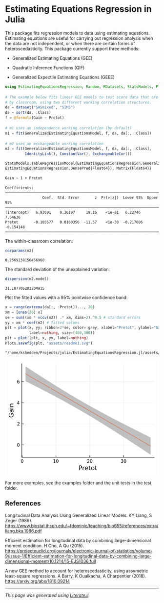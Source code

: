 # Estimating Equations Regression in Julia

This package fits regression models to data using estimating equations.
Estimating equations are useful for carrying out regression analysis
when the data are not independent, or when there are certain forms
of heteroscedasticity.  This package currently support three methods:

* Generalized Estimating Equations (GEE)

* Quadratic Inference Functions (QIF)

* Generalized Expectile Estimating Equations (GEEE)

````julia
using EstimatingEquationsRegression, Random, RDatasets, StatsModels, Plots

# The example below fits linear GEE models to test score data that are clustered
# by classroom, using two different working correlation structures.
da = dataset("SASmixed", "SIMS")
da = sort(da, :Class)
f = @formula(Gain ~ Pretot)

# m1 uses an independence working correlation (by default)
m1 = fit(GeneralizedEstimatingEquationsModel, f, da, da[:, :Class])

# m2 uses an exchangeable working correlation
m2 = fit(GeneralizedEstimatingEquationsModel, f, da, da[:, :Class],
         IdentityLink(), ConstantVar(), ExchangeableCor())
````

````
StatsModels.TableRegressionModel{EstimatingEquationsRegression.GeneralizedEstimatingEquationsModel{EstimatingEquationsRegression.GEEResp{Float64}, EstimatingEquationsRegression.DensePred{Float64}}, Matrix{Float64}}

Gain ~ 1 + Pretot

Coefficients:
──────────────────────────────────────────────────────────────────────────
                 Coef.  Std. Error       z  Pr(>|z|)  Lower 95%  Upper 95%
──────────────────────────────────────────────────────────────────────────
(Intercept)   6.93691    0.36197     19.16    <1e-81   6.22746    7.64636
Pretot       -0.185577   0.0160356  -11.57    <1e-30  -0.217006  -0.154148
──────────────────────────────────────────────────────────────────────────
````

The within-classroom correlation:

````julia
corparams(m2)
````

````
0.2569238150456968
````

The standard deviation of the unexplained variation:

````julia
dispersion(m2.model)
````

````
31.187706203204915
````

Plot the fitted values with a 95% pointwise confidence band:

````julia
x = range(extrema(da[:, :Pretot])..., 20)
xm = [ones(20) x]
se = sum((xm * vcov(m2)) .* xm, dims=2).^0.5 # standard errors
yy = xm * coef(m2) # fitted values
plt = plot(x, yy; ribbon=2*se, color=:grey, xlabel="Pretot", ylabel="Gain",
           label=nothing, size=(400,300))
plt = plot!(plt, x, yy, label=nothing)
Plots.savefig(plt, "assets/readme1.svg")
````

````
"/home/kshedden/Projects/julia/EstimatingEquationsRegression.jl/assets/readme1.svg"
````

![Example plot 1](assets/readme1.svg)

For more examples, see the examples folder and the unit tests in the test folder.

## References

Longitudinal Data Analysis Using Generalized Linear Models. KY Liang, S Zeger (1986).
https://www.biostat.jhsph.edu/~fdominic/teaching/bio655/references/extra/liang.bka.1986.pdf

Efficient estimation for longitudinal data by combining large-dimensional moment condition.
H Cho, A Qu (2015). https://projecteuclid.org/journals/electronic-journal-of-statistics/volume-9/issue-1/Efficient-estimation-for-longitudinal-data-by-combining-large-dimensional-moment/10.1214/15-EJS1036.full

A new GEE method to account for heteroscedasticity, using assymetric least-square regressions.
A Barry, K Oualkacha, A Charpentier (2018). https://arxiv.org/abs/1810.09214

---

*This page was generated using [Literate.jl](https://github.com/fredrikekre/Literate.jl).*

